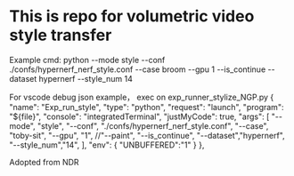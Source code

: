 # This is repo for volumetric video style transfer

Example cmd:
python --mode style --conf ./confs/hypernerf_nerf_style.conf --case broom --gpu 1 --is_continue --dataset hypernerf --style_num 14

For vscode debug json example， exec on exp_runner_stylize_NGP.py 
{
            "name": "Exp_run_style",
            "type": "python",
            "request": "launch",
            "program": "${file}",
            "console": "integratedTerminal",
            "justMyCode": true,
            "args": [
                "--mode", "style",
                "--conf", "./confs/hypernerf_nerf_style.conf",
                "--case", "toby-sit",
                "--gpu", "1",
                //"--paint",
                "--is_continue",
                "--dataset","hypernerf",
                "--style_num","14",
            ],
            "env": {
                "UNBUFFERED":"1"
            }
        },


Adopted from NDR
